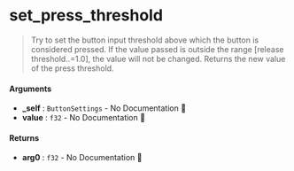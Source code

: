 # set\_press\_threshold

>  Try to set the button input threshold above which the button is considered pressed.
>  If the value passed is outside the range [release threshold..=1.0], the value will not be changed.
>  Returns the new value of the press threshold.

#### Arguments

- **\_self** : `ButtonSettings` \- No Documentation 🚧
- **value** : `f32` \- No Documentation 🚧

#### Returns

- **arg0** : `f32` \- No Documentation 🚧